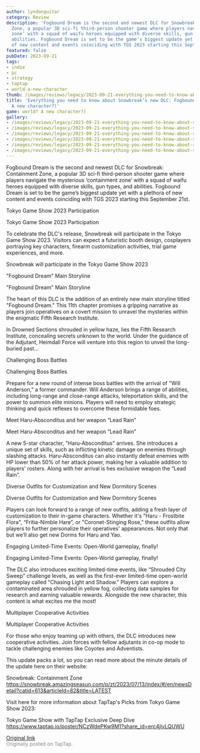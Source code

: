 ```yaml
---
author: lyndonguitar
category: Review
description: 'Fogbound Dream is the second and newest DLC for Snowbreak: Containment
  Zone, a popular 3D sci-fi third-person shooter game where players navigate the mysterious  ‘containment
  zone’ with a squad of waifu heroes equipped with diverse skills, gun types, and
  abilities. Fogbound Dream is set to be the game’s biggest update yet with a plethora
  of new content and events coinciding with TGS 2023 starting this September 21st.'
featured: false
pubDate: 2023-09-21
tags:
- indie
- pc
- strategy
- taptap
- world-a-new-character
thumb: /images/reviews/legacy/2023-09-21-everything-you-need-to-know-about-snowbreaks-new-dlc-fogbound-dream-open-world-a-new-char-0.avif
title: 'Everything you need to know about Snowbreak’s new DLC: Fogbound Dream (Open-world?
  A new character?)'
game: world? A new character?)
gallery:
- /images/reviews/legacy/2023-09-21-everything-you-need-to-know-about-snowbreaks-new-dlc-fogbound-dream-open-world-a-new-char-0.avif
- /images/reviews/legacy/2023-09-21-everything-you-need-to-know-about-snowbreaks-new-dlc-fogbound-dream-open-world-a-new-char-1.avif
- /images/reviews/legacy/2023-09-21-everything-you-need-to-know-about-snowbreaks-new-dlc-fogbound-dream-open-world-a-new-char-2.avif
- /images/reviews/legacy/2023-09-21-everything-you-need-to-know-about-snowbreaks-new-dlc-fogbound-dream-open-world-a-new-char-3.avif
- /images/reviews/legacy/2023-09-21-everything-you-need-to-know-about-snowbreaks-new-dlc-fogbound-dream-open-world-a-new-char-4.avif
- /images/reviews/legacy/2023-09-21-everything-you-need-to-know-about-snowbreaks-new-dlc-fogbound-dream-open-world-a-new-char-5.avif
---
```

Fogbound Dream is the second and newest DLC for Snowbreak: Containment Zone, a popular 3D sci-fi third-person shooter game where players navigate the mysterious  ‘containment zone’ with a squad of waifu heroes equipped with diverse skills, gun types, and abilities. Fogbound Dream is set to be the game’s biggest update yet with a plethora of new content and events coinciding with TGS 2023 starting this September 21st.

Tokyo Game Show 2023 Participation

Tokyo Game Show 2023 Participation

To celebrate the DLC's release, Snowbreak will participate in the Tokyo Game Show 2023. Visitors can expect a futuristic booth design, cosplayers portraying key characters, firearm customization activities, trial game experiences, and more.

Snowbreak will participate in the Tokyo Game Show 2023

"Fogbound Dream" Main Storyline

"Fogbound Dream" Main Storyline

The heart of this DLC is the addition of an entirely new main storyline titled "Fogbound Dream." This 11th chapter promises a gripping narrative as players join operatives on a covert mission to unravel the mysteries within the enigmatic Fifth Research Institute.

In Drowned Sections shrouded in yellow haze, lies the Fifth Research Institute, concealing secrets unknown to the world. Under the guidance of the Adjutant, Heimdall Force will venture into this region to unveil the long-buried past...

Challenging Boss Battles

Challenging Boss Battles

Prepare for a new round of intense boss battles with the arrival of "Will Anderson," a former commander. Will Anderson brings a range of abilities, including long-range and close-range attacks, teleportation skills, and the power to summon elite minions. Players will need to employ strategic thinking and quick reflexes to overcome these formidable foes.

Meet Haru-Absconditus and her weapon “Lead Rain”

Meet Haru-Absconditus and her weapon “Lead Rain”

A new 5-star character, "Haru-Absconditus" arrives. She introduces a unique set of skills, such as inflicting kinetic damage on enemies through slashing attacks. Haru-Absconditus can also instantly defeat enemies with HP lower than 50% of her attack power, making her a valuable addition to players' rosters. Along with her arrival is hes exclusive weapon the “Lead Rain”.

Diverse Outfits for Customization and New Dormitory Scenes

Diverse Outfits for Customization and New Dormitory Scenes

Players can look forward to a range of new outfits, adding a fresh layer of customization to their in-game characters. Whether it's "Haru - Frostbite Flora", “Fritia-Nimble Hare”, or "Coronet-Stinging Rose," these outfits allow players to further personalize their operatives' appearances. Not only that but we’ll also get new Dorms for Haru and Yao.

Engaging Limited-Time Events: Open-World gameplay, finally!

Engaging Limited-Time Events: Open-World gameplay, finally!

The DLC also introduces exciting limited-time events,  like “Shrouded City Sweep” challenge levels, as well as the first-ever limited-time open-world gameplay called "Chasing Light and Shadow." Players can explore a contaminated area shrouded in yellow fog, collecting data samples for research and earning valuable rewards. Alongside the new character, this content is what excites me the most!

Multiplayer Cooperative Activities

Multiplayer Cooperative Activities

For those who enjoy teaming up with others, the DLC introduces new cooperative activities. Join forces with fellow adjutants in co-op mode to tackle challenging enemies like Coyotes and Adventists.

This update packs a lot, so you can read more about the minute details of the update here on their website:

Snowbreak: Containment Zone
https://snowbreak.amazingseasun.com/p/zt/2023/07/13/index/#/en/newsDetail?catid=613&articleId=82&title=LATEST

Visit here for more information about TapTap's Picks from Tokyo Game Show 2023:

Tokyo Game Show with TapTap Exclusive Deep Dive
https://www.taptap.io/poster/NCzWdePKw9M1?share_id=erc4jlvLQUWU

[Original link](https://www.taptap.io/post/6326265)<br><span style="font-size: 0.95em; color: #888;">Originally posted on TapTap.</span>